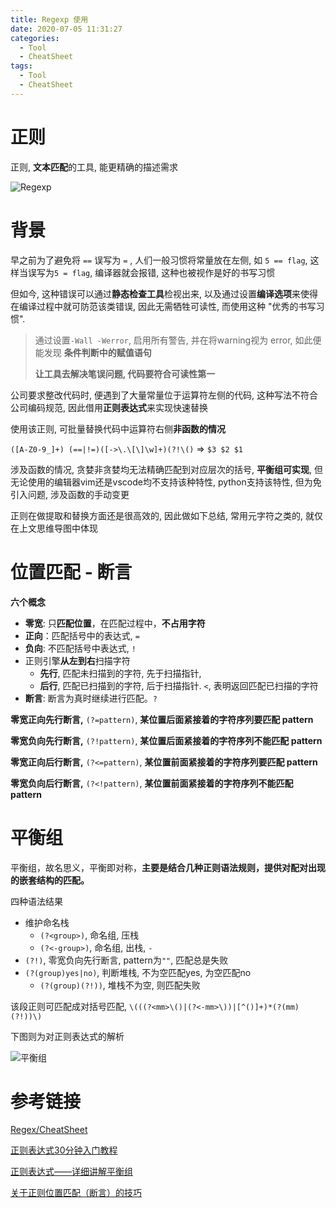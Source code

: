 ```yaml
---
title: Regexp 使用
date: 2020-07-05 11:31:27
categories:
  - Tool
  - CheatSheet
tags:
  - Tool
  - CheatSheet
---
```




# 正则

正则, **文本匹配**的工具, 能更精确的描述需求

![Regexp](https://cdn.jsdelivr.net/gh/Hosted-code/CloudImg@master/20200706221746.png)



# 背景

 早之前为了避免将 `==` 误写为 `=` , 人们一般习惯将常量放在左侧,  如 `5 == flag`, 这样当误写为`5 = flag`, 编译器就会报错, 这种也被视作是好的书写习惯

但如今, 这种错误可以通过**静态检查工具**检视出来, 以及通过设置**编译选项**来使得在编译过程中就可防范该类错误, 因此无需牺牲可读性, 而使用这种 "优秀的书写习惯". 

> 通过设置`-Wall -Werror`, 启用所有警告, 并在将warning视为 error, 如此便能发现 **条件判断中的赋值语句**
>
> **让工具去解决笔误问题, 代码要符合可读性第一**

公司要求整改代码时, 便遇到了大量常量位于运算符左侧的代码, 这种写法不符合公司编码规范, 因此借用**正则表达式**来实现快速替换

使用该正则, 可批量替换代码中运算符右侧**非函数的情况**

`([A-Z0-9_]+) (==|!=)([->\.\[\]\w]+)(?!\()` => `$3 $2 $1`

涉及函数的情况, 贪婪非贪婪均无法精确匹配到对应层次的括号,  **平衡组可实现**, 但无论使用的编辑器vim还是vscode均不支持该种特性,  python支持该特性, 但为免引入问题, 涉及函数的手动变更

正则在做提取和替换方面还是很高效的, 因此做如下总结, 常用元字符之类的, 就仅在上文思维导图中体现



# 位置匹配 - 断言

**六个概念**

- **零宽**: 只**匹配位置**，在匹配过程中，**不占用字符**
- **正向**：匹配括号中的表达式,  `=`
- **负向**: 不匹配括号中表达式,  `!`
- 正则引擎**从左到右**扫描字符
  - **先行**, 匹配未扫描到的字符, 先于扫描指针, 
  - **后行**, 匹配已扫描到的字符, 后于扫描指针.  `<`,  表明返回匹配已扫描的字符
- **断言**: 断言为真时继续进行匹配。`?`

**零宽正向先行断言,** `(?=pattern)`, **某位置后面紧接着的字符序列要匹配 pattern**

**零宽负向先行断言,** `(?!pattern)`,  **某位置后面紧接着的字符序列不能匹配 pattern**

**零宽正向后行断言,** `(?<=pattern)`, **某位置前面紧接着的字符序列要匹配 pattern**

**零宽负向后行断言,** `(?<!pattern)`, **某位置前面紧接着的字符序列不能匹配 pattern**



# 平衡组

平衡组，故名思义，平衡即对称，**主要是结合几种正则语法规则，提供对配对出现的嵌套结构的匹配。**

四种语法结果

- 维护命名栈
  - `(?<group>)`, 命名组, 压栈
  - `(?<-group>)`, 命名组, 出栈, `-`
- `(?!)`, 零宽负向先行断言, pattern为`""`, 匹配总是失败
- `(?(group)yes|no)`, 判断堆栈, 不为空匹配yes, 为空匹配no
  - `(?(group)(?!))`, 堆栈不为空, 则匹配失败

该段正则可匹配成对括号匹配, `\(((?<mm>\()|(?<-mm>\))|[^()]+)*(?(mm)(?!))\)`

下图则为对正则表达式的解析

![平衡组](https://cdn.jsdelivr.net/gh/Hosted-code/CloudImg@master/20200706222709.png)



# 参考链接

[Regex/CheatSheet](https://ihateregex.io/cheatsheet)

[正则表达式30分钟入门教程](https://deerchao.cn/tutorials/regex/regex.htm)

[正则表达式——详细讲解平衡组](https://blog.csdn.net/zm2714/article/details/7946437)

[关于正则位置匹配（断言）的技巧](https://juejin.im/post/5b583fede51d4516e91f9e2f)
